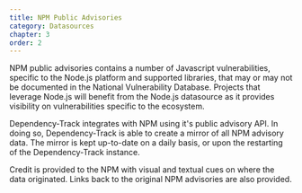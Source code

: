```yaml
---
title: NPM Public Advisories
category: Datasources
chapter: 3
order: 2
---
```


NPM public advisories contains a number of Javascript vulnerabilities, specific to the Node.js 
platform and supported libraries, that may or may not be documented in the National Vulnerability Database.
Projects that leverage Node.js will benefit from the Node.js datasource as it provides visibility on
vulnerabilities specific to the ecosystem.

Dependency-Track integrates with NPM using it's public advisory API. In doing so, Dependency-Track is able
to create a mirror of all NPM advisory data. The mirror is kept up-to-date on a daily basis, or upon the restarting
of the Dependency-Track instance.

Credit is provided to the NPM with visual and textual cues on where the data originated.
Links back to the original NPM advisories are also provided.
